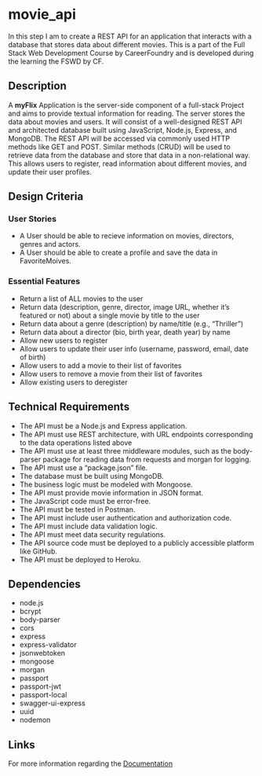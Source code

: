 # movie_api

In this step I am to create a REST API for an application
that interacts with a database that stores data about different movies.
This is a part of the Full Stack Web Development Course by CareerFoundry
and is developed during the learning the FSWD by CF.

## Description

A **myFlix** Application is the server-side component of a full-stack Project and aims
to provide textual information for reading.
The server stores the data about movies and users. 
It will consist of a well-designed REST API and
architected database built using JavaScript, Node.js, Express, and MongoDB. The REST API
will be accessed via commonly used HTTP methods like GET and POST. Similar methods
(CRUD) will be used to retrieve data from the database and store that data in a non-relational
way.
This allows users to register, read information about different movies, and update their
user profiles. 

## Design Criteria

### User Stories
- A User should be able to recieve information on movies, directors, genres and actors.
- A User should be able to create a profile and save the data in FavoriteMoives.

### Essential Features
- Return a list of ALL movies to the user
- Return data (description, genre, director, image URL, whether it’s featured or not) about a
  single movie by title to the user
- Return data about a genre (description) by name/title (e.g., “Thriller”)
- Return data about a director (bio, birth year, death year) by name
- Allow new users to register
- Allow users to update their user info (username, password, email, date of birth)
- Allow users to add a movie to their list of favorites
- Allow users to remove a movie from their list of favorites
- Allow existing users to deregister

## Technical Requirements
- The API must be a Node.js and Express application.
- The API must use REST architecture, with URL endpoints corresponding to the data
  operations listed above
- The API must use at least three middleware modules, such as the body-parser package for
  reading data from requests and morgan for logging.
- The API must use a “package.json” file.
- The database must be built using MongoDB.
- The business logic must be modeled with Mongoose.
- The API must provide movie information in JSON format.
- The JavaScript code must be error-free.
- The API must be tested in Postman.
- The API must include user authentication and authorization code.
- The API must include data validation logic.
- The API must meet data security regulations.
- The API source code must be deployed to a publicly accessible platform like GitHub.
- The API must be deployed to Heroku.

## Dependencies
- node.js
- bcrypt
- body-parser
- cors
- express
- express-validator
- jsonwebtoken
- mongoose
- morgan
- passport
- passport-jwt
- passport-local
- swagger-ui-express
- uuid
- nodemon

## Links
For more information regarding the [Documentation](https://)



